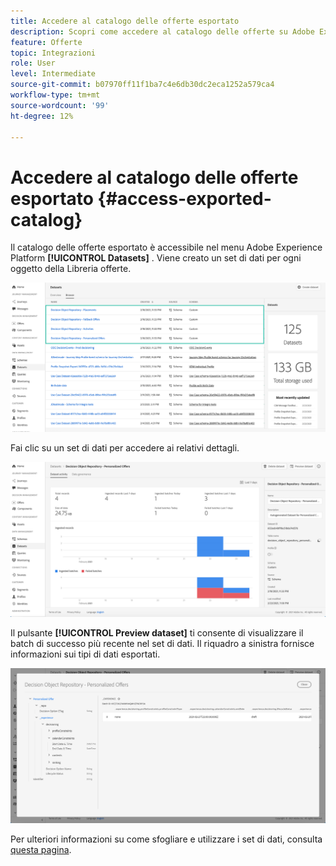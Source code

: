 ```yaml
---
title: Accedere al catalogo delle offerte esportato
description: Scopri come accedere al catalogo delle offerte su Adobe Experience Platform una volta esportato.
feature: Offerte
topic: Integrazioni
role: User
level: Intermediate
source-git-commit: b07970ff11f1ba7c4e6db30dc2eca1252a579ca4
workflow-type: tm+mt
source-wordcount: '99'
ht-degree: 12%

---
```


# Accedere al catalogo delle offerte esportato {#access-exported-catalog}

Il catalogo delle offerte esportato è accessibile nel menu Adobe Experience Platform **[!UICONTROL Datasets]** . Viene creato un set di dati per ogni oggetto della Libreria offerte.

![](../../assets/datasets-list.png)

Fai clic su un set di dati per accedere ai relativi dettagli.

![](../../assets/dataset-activity.png)

Il pulsante **[!UICONTROL Preview dataset]** ti consente di visualizzare il batch di successo più recente nel set di dati. Il riquadro a sinistra fornisce informazioni sui tipi di dati esportati.

![](../../assets/dataset-preview.png)

Per ulteriori informazioni su come sfogliare e utilizzare i set di dati, consulta [questa pagina](../../get-started-datasets.md).
